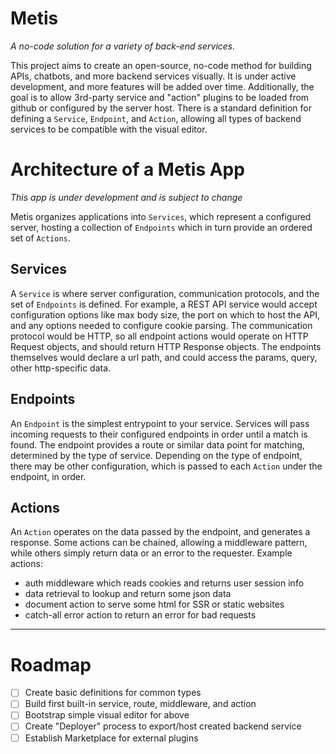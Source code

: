 # Metis
_A no-code solution for a variety of back-end services._


This project aims to create an open-source, no-code method for building APIs, chatbots, and more backend services visually. It is under active development, and more features will be added over time. Additionally, the goal is to allow 3rd-party service and "action" plugins to be loaded from github or configured by the server host. There is a standard definition for defining a `Service`, `Endpoint`, and `Action`, allowing all types of backend services to be compatible with the visual editor.

# Architecture of a Metis App
_This app is under development and is subject to change_

Metis organizes applications into `Services`, which represent a configured server, hosting a collection of `Endpoints` which in turn provide an ordered set of `Actions`.

## Services
A `Service` is where server configuration, communication protocols, and the set of `Endpoints` is defined. For example, a REST API service would accept configuration options like max body size, the port on which to host the API, and any options needed to configure cookie parsing. The communication protocol would be HTTP, so all endpoint actions would operate on HTTP Request objects, and should return HTTP Response objects. The endpoints themselves would declare a url path, and could access the params, query, other http-specific data.

## Endpoints
An `Endpoint` is the simplest entrypoint to your service. Services will pass incoming requests to their configured endpoints in order until a match is found. The endpoint provides a route or similar data point for matching, determined by the type of service. Depending on the type of endpoint, there may be other configuration, which is passed to each `Action` under the endpoint, in order.

## Actions
An `Action` operates on the data passed by the endpoint, and generates a response. Some actions can be chained, allowing a middleware pattern, while others simply return data or an error to the requester. Example actions: 
- auth middleware which reads cookies and returns user session info
- data retrieval to lookup and return some json data
- document action to serve some html for SSR or static websites
- catch-all error action to return an error for bad requests

---
# Roadmap
- [ ] Create basic definitions for common types
- [ ] Build first built-in service, route, middleware, and action
- [ ] Bootstrap simple visual editor for above
- [ ] Create "Deployer" process to export/host created backend service
- [ ] Establish Marketplace for external plugins 